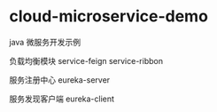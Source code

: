 # cloud-microservice-demo
java 微服务开发示例

负载均衡模块
service-feign
service-ribbon

服务注册中心
eureka-server

服务发现客户端
eureka-client